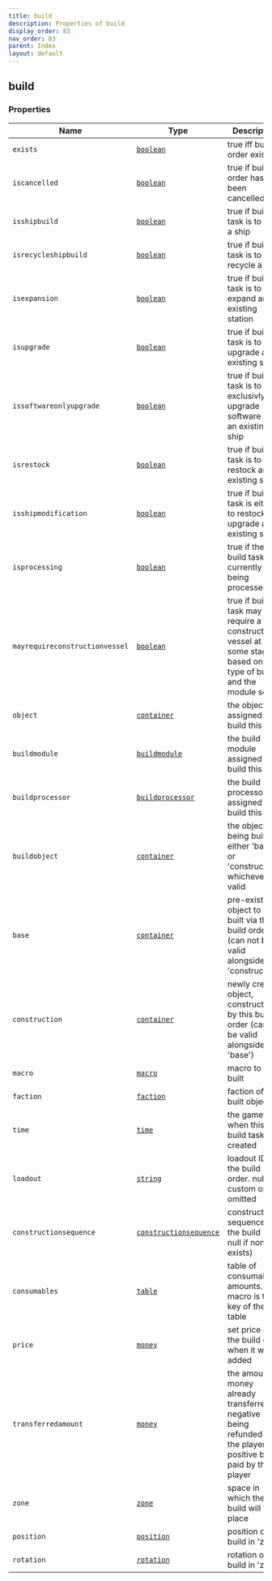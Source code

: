```yaml
---
title: build
description: Properties of build
display_order: 83
nav_order: 83
parent: Index
layout: default
---
```


## build

### Properties

| Name | Type | Description | Origin |
|------|------|-------------|--------|
| `exists` | [`boolean`](./boolean.html) | true iff build order exists | (this) |
| `iscancelled` | [`boolean`](./boolean.html) | true if build order has been cancelled | (this) |
| `isshipbuild` | [`boolean`](./boolean.html) | true if build task is to build a ship | (this) |
| `isrecycleshipbuild` | [`boolean`](./boolean.html) | true if build task is to recycle a ship | (this) |
| `isexpansion` | [`boolean`](./boolean.html) | true if build task is to expand an existing station | (this) |
| `isupgrade` | [`boolean`](./boolean.html) | true if build task is to upgrade an existing ship | (this) |
| `issoftwareonlyupgrade` | [`boolean`](./boolean.html) | true if build task is to exclusivly upgrade software on an existing ship | (this) |
| `isrestock` | [`boolean`](./boolean.html) | true if build task is to restock an existing ship | (this) |
| `isshipmodification` | [`boolean`](./boolean.html) | true if build task is either to restock or upgrade an existing ship | (this) |
| `isprocessing` | [`boolean`](./boolean.html) | true if the build task is currently being processed | (this) |
| `mayrequireconstructionvessel` | [`boolean`](./boolean.html) | true if build task may require a construction vessel at some stage, based on the type of build and the module set | (this) |
| `object` | [`container`](./container.html) | the object assigned to build this task | (this) |
| `buildmodule` | [`buildmodule`](./buildmodule.html) | the build module assigned to build this task | (this) |
| `buildprocessor` | [`buildprocessor`](./buildprocessor.html) | the build processor assigned to build this task | (this) |
| `buildobject` | [`container`](./container.html) | the object being built. either 'base' or 'construction', whichever is valid | (this) |
| `base` | [`container`](./container.html) | pre-existing object to be built via this build order (can not be valid alongside 'construction') | (this) |
| `construction` | [`container`](./container.html) | newly created object, constructed by this build order (can not be valid alongside 'base') | (this) |
| `macro` | [`macro`](./macro.html) | macro to be built | (this) |
| `faction` | [`faction`](./faction.html) | faction of the built object | (this) |
| `time` | [`time`](./time.html) | the gametime when this build task was created | (this) |
| `loadout` | [`string`](./string.html) | loadout ID of the build order. null if custom or omitted | (this) |
| `constructionsequence` | [`constructionsequence`](./constructionsequence.html) | construction sequence for the build (or null if none exists) | (this) |
| `consumables` | [`table`](./table.html) | table of consumable amounts. macro is the key of the table | (this) |
| `price` | [`money`](./money.html) | set price of the build order when it was added | (this) |
| `transferredamount` | [`money`](./money.html) | the amount of money already transferred, negative being refunded to the player, positive being paid by the player | (this) |
| `zone` | [`zone`](./zone.html) | space in which the build will take place | (this) |
| `position` | [`position`](./position.html) | position of the build in 'zone' | (this) |
| `rotation` | [`rotation`](./rotation.html) | rotation of the build in 'zone' | (this) |

